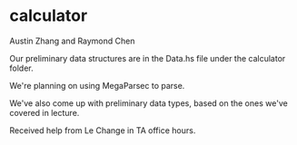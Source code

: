 # calculator
Austin Zhang and Raymond Chen

Our preliminary data structures are in the Data.hs file under the calculator folder.

We're planning on using MegaParsec to parse.

We've also come up with preliminary data types, based on the ones we've covered in lecture.

Received help from Le Change in TA office hours.